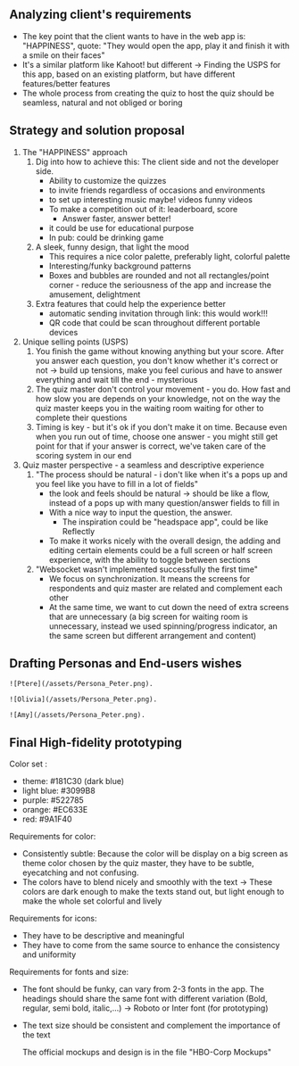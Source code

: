 ## Analyzing client's requirements

- The key point that the client wants to have in the web app is: "HAPPINESS", quote: "They would open the app, play it and finish it with a smile on their faces"
- It's a similar platform like Kahoot! but different → Finding the USPS for this app, based on an existing platform, but have different features/better features
- The whole process from creating the quiz to host the quiz should be seamless, natural and not obliged or boring

## Strategy and solution proposal

1. The "HAPPINESS" approach
    1. Dig into how to achieve this: The client side and not the developer side. 
        - Ability to customize the quizzes
        - to invite friends regardless of occasions and environments
        - to set up interesting music maybe! videos funny videos
        - To make a competition out of it: leaderboard, score
            - Answer faster, answer better!
        - it could be use for educational purpose
        - In pub: could be drinking game
    2. A sleek, funny design, that light the mood
        - This requires a nice color palette, preferably light, colorful palette
        - Interesting/funky background patterns
        - Boxes and bubbles are rounded and not all rectangles/point corner - reduce the seriousness of the app and increase the amusement, delightment
    3. Extra features that could help the experience better
        - automatic sending invitation through link: this would work!!!
        - QR code that could be scan throughout different portable devices
2. Unique selling points (USPS)
    1. You finish the game without knowing anything but your score. After you answer each question, you don't know whether it's correct or not → build up tensions, make you feel curious and have to answer everything and wait till the end - mysterious
    2. The quiz master don't control your movement - you do. How fast and how slow you are depends on your knowledge, not on the way the quiz master keeps you in the waiting room waiting for other to complete their questions
    3. Timing is key - but it's ok if you don't make it on time. Because even when you run out of time, choose one answer - you might still get point for that if your answer is correct, we've taken care of the scoring system in our end
3. Quiz master perspective - a seamless and descriptive experience
    1. "The process should be natural - i don't like when it's a pops up and you feel like you have to fill in a lot of fields"
        - the look and feels should be natural → should be like a flow, instead of a pops up with many question/answer fields to fill in
        - With a nice way to input the question, the answer.
            - The inspiration could be "headspace app", could be like Reflectly
        - To make it works nicely with the overall design, the adding and editing certain elements could be a full screen or half screen experience, with the ability to toggle between sections
    2. "Websocket wasn't implemented successfully the first time"
        - We focus on synchronization. It means the screens for respondents and quiz master are related and complement each other
        - At the same time, we want to cut down the need of extra screens that are unnecessary (a big screen for waiting room is unnecessary, instead we used spinning/progress indicator, an the same screen but different arrangement and content)

## Drafting Personas and End-users wishes

    ![Ptere](/assets/Persona_Peter.png).
    
    ![Olivia](/assets/Persona_Peter.png).
    
    ![Amy](/assets/Persona_Peter.png).

## Final High-fidelity prototyping

Color set :

- theme: #181C30 (dark blue)
- light blue: #3099B8
- purple: #522785
- orange: #EC633E
- red: #9A1F40

Requirements for color:

- Consistently subtle: Because the color will be display on a big screen as theme color chosen by the quiz master, they have to be subtle, eyecatching and not confusing.
- The colors have to blend nicely and smoothly with the text → These colors are dark enough to make the texts stand out, but light enough to make the whole set colorful and lively

Requirements for icons:

- They have to be descriptive and meaningful
- They have to come from the same source to enhance the consistency and uniformity

Requirements for fonts and size:

- The font should be funky, can vary from 2-3 fonts in the app. The headings should share the same font with different variation (Bold, regular, semi bold, italic,...) → Roboto or Inter font (for prototyping)
- The text size should be consistent and complement the importance of the text

    The official mockups and design is in the file "HBO-Corp Mockups"